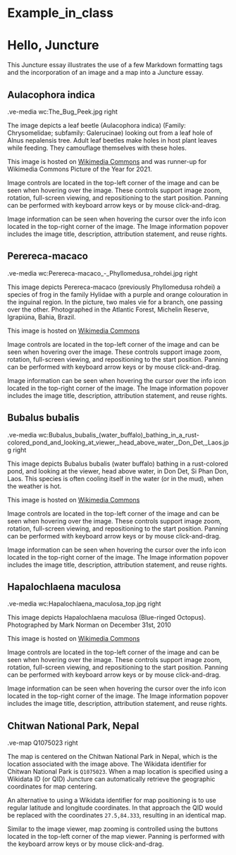 # Example_in_class

# Hello, Juncture

This Juncture essay illustrates the use of a few Markdown formatting tags and the incorporation of an image and a map into a Juncture essay.

## Aulacophora indica

.ve-media wc:The_Bug_Peek.jpg right

The image depicts a leaf beetle (Aulacophora indica) (Family: Chrysomelidae; subfamily: Galerucinae) looking out from a leaf hole of Alnus nepalensis tree. Adult leaf beetles make holes in host plant leaves while feeding. They camouflage themselves with these holes.

This image is hosted on [Wikimedia Commons](https://commons.wikimedia.org/wiki/File:The_Bug_Peek.jpg) and was runner-up for Wikimedia Commons Picture of the Year for 2021.

Image controls are located in the top-left corner of the image and can be seen when hovering over the image.  These controls support image zoom, rotation, full-screen viewing, and repositioning to the start position.  Panning can be performed with keyboard arrow keys or by mouse click-and-drag.

Image information can be seen when hovering the cursor over the info icon located in the top-right corner of the image.  The Image information popover includes the image title, description, attribution statement, and reuse rights.

## Perereca-macaco 

.ve-media wc:Perereca-macaco_-_Phyllomedusa_rohdei.jpg right

This image depicts Perereca-macaco (previously Phyllomedusa rohdei) a species of frog in the family Hylidae with a purple and orange colouration in the inguinal region. In the picture, two males vie for a branch, one passing over the other. Photographed in the Atlantic Forest, Michelin Reserve, Igrapiúna, Bahia, Brazil.

This image is hosted on [Wikimedia Commons](https://upload.wikimedia.org/wikipedia/commons/a/a7/Perereca-macaco_-_Phyllomedusa_rohdei.jpg) 

Image controls are located in the top-left corner of the image and can be seen when hovering over the image. These controls support image zoom, rotation, full-screen viewing, and repositioning to the start position. Panning can be performed with keyboard arrow keys or by mouse click-and-drag.

Image information can be seen when hovering the cursor over the info icon located in the top-right corner of the image. The Image information popover includes the image title, description, attribution statement, and reuse rights.


## Bubalus bubalis 

.ve-media wc:Bubalus_bubalis_(water_buffalo)_bathing_in_a_rust-colored_pond_and_looking_at_viewer,_head_above_water,_Don_Det,_Laos.jpg right

This image depicts Bubalus bubalis (water buffalo) bathing in a rust-colored pond, and looking at the viewer, head above water, in Don Det, Si Phan Don, Laos. This species is often cooling itself in the water (or in the mud), when the weather is hot.

This image is hosted on [Wikimedia Commons](https://upload.wikimedia.org/wikipedia/commons/2/29/Bubalus_bubalis_%28water_buffalo%29_bathing_in_a_rust-colored_pond_and_looking_at_viewer%2C_head_above_water%2C_Don_Det%2C_Laos.jpg) 

Image controls are located in the top-left corner of the image and can be seen when hovering over the image. These controls support image zoom, rotation, full-screen viewing, and repositioning to the start position. Panning can be performed with keyboard arrow keys or by mouse click-and-drag.

Image information can be seen when hovering the cursor over the info icon located in the top-right corner of the image. The Image information popover includes the image title, description, attribution statement, and reuse rights.



## Hapalochlaena maculosa 

.ve-media wc:Hapalochlaena_maculosa_top.jpg right

This image depicts Hapalochlaena maculosa (Blue-ringed Octopus). Photographed by Mark Norman on December 31st, 2010

This image is hosted on [Wikimedia Commons](https://commons.wikimedia.org/wiki/File:Hapalochlaena_maculosa_top.jpg) 

Image controls are located in the top-left corner of the image and can be seen when hovering over the image. These controls support image zoom, rotation, full-screen viewing, and repositioning to the start position. Panning can be performed with keyboard arrow keys or by mouse click-and-drag.

Image information can be seen when hovering the cursor over the info icon located in the top-right corner of the image. The Image information popover includes the image title, description, attribution statement, and reuse rights.


## Chitwan National Park, Nepal

.ve-map Q1075023 right

The map is centered on the Chitwan National Park in Nepal, which is the location associated with the image above.  The Wikidata identifier for Chitwan National Park is `Q1075023`.  When a map location is specified using a Wikidata ID (or QID) Juncture can automatically retrieve the geographic coordinates for map centering.

An alternative to using a Wikidata identifier for map positioning is to use regular latitude and longitude coordinates.  In that approach the QID would be replaced with the coordinates `27.5,84.333`, resulting in an identical map.

Similar to the image viewer, map zooming is controlled using the buttons located in the top-left corner of the map viewer.  Panning is performed with the keyboard arrow keys or by mouse click-and-drag.